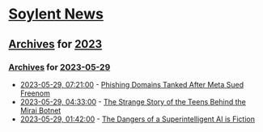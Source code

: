 # [Soylent News](../../../README.md)

## [Archives](../../index.md) for [2023](../index.md)

### [Archives](../../index.md) for [2023-05-29](index.md)

* [2023-05-29, 07:21:00](https://soylentnews.org/article.pl?sid=23/05/28/0954209&from=rss) - [Phishing Domains Tanked After Meta Sued Freenom](https://soylentnews.org/article.pl?sid=23/05/28/0954209&from=rss)
* [2023-05-29, 04:33:00](https://soylentnews.org/article.pl?sid=23/05/28/0945253&from=rss) - [The Strange Story of the Teens Behind the Mirai Botnet](https://soylentnews.org/article.pl?sid=23/05/28/0945253&from=rss)
* [2023-05-29, 01:42:00](https://soylentnews.org/article.pl?sid=23/05/27/1914254&from=rss) - [The Dangers of a Superintelligent AI is Fiction](https://soylentnews.org/article.pl?sid=23/05/27/1914254&from=rss)
